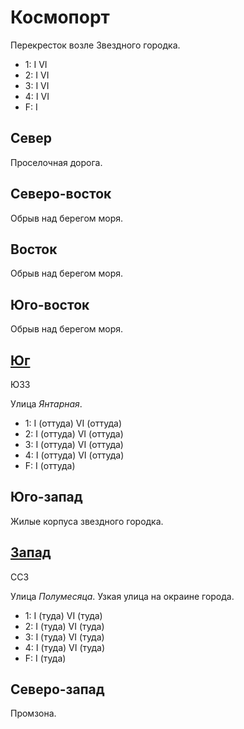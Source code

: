 # Космопорт

Перекресток возле Звездного городка.

* 1:    I   VI
* 2:    I   VI
* 3:    I   VI
* 4:    I   VI
* F:    I

## Север

Проселочная дорога.

## Северо-восток

Обрыв над берегом моря.

## Восток

Обрыв над берегом моря.

## Юго-восток

Обрыв над берегом моря.

## [Юг](./590020.md)

ЮЗЗ

Улица *Янтарная*.

* 1:    I (оттуда)  VI (оттуда)
* 2:    I (оттуда)  VI (оттуда)
* 3:    I (оттуда)  VI (оттуда)
* 4:    I (оттуда)  VI (оттуда)
* F:    I (оттуда)

## Юго-запад

Жилые корпуса звездного городка.

## [Запад](./585015.md)

ССЗ

Улица *Полумесяца*.
Узкая улица на окраине города.

* 1:    I (туда)    VI (туда)
* 2:    I (туда)    VI (туда)
* 3:    I (туда)    VI (туда)
* 4:    I (туда)    VI (туда)
* F:    I (туда)

## Северо-запад

Промзона.
